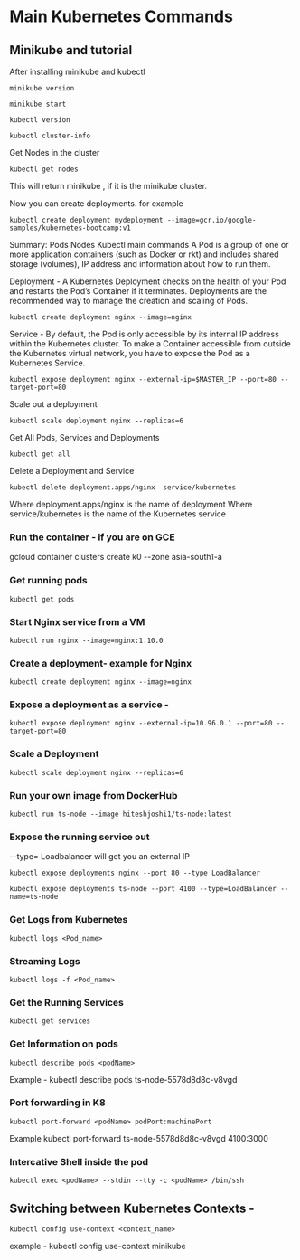 # Main Kubernetes Commands


## Minikube and tutorial
After installing minikube and kubectl
```
minikube version
```

```
minikube start
```

```
kubectl version
```

```
kubectl cluster-info
```

Get Nodes in the cluster
```
kubectl get nodes
```
This will return minikube , if it is the minikube cluster.


Now you can create deployments. for example
```
kubectl create deployment mydeployment --image=gcr.io/google-samples/kubernetes-bootcamp:v1
```

Summary:
Pods
Nodes
Kubectl main commands
A Pod is a group of one or more application containers (such as Docker or rkt) and includes shared storage (volumes), IP address and information about how to run them.






Deployment -
A Kubernetes Deployment checks on the health of your Pod and restarts the Pod’s Container if it terminates. Deployments are the recommended way to manage the creation and scaling of Pods.

```
kubectl create deployment nginx --image=nginx
```

Service -
By default, the Pod is only accessible by its internal IP address within the Kubernetes cluster. To make a Container accessible from outside the Kubernetes virtual network, you have to expose the Pod as a Kubernetes Service.

```
kubectl expose deployment nginx --external-ip=$MASTER_IP --port=80 --target-port=80
```

Scale out a deployment

```
kubectl scale deployment nginx --replicas=6
```

Get All Pods, Services and Deployments

```
kubectl get all
```

Delete a Deployment and Service

```
kubectl delete deployment.apps/nginx  service/kubernetes
```

Where deployment.apps/nginx is the name of deployment
Where service/kubernetes is the name of the Kubernetes service

### Run the container - if you are on GCE

gcloud container clusters create k0 --zone asia-south1-a

### Get running pods

```
kubectl get pods
```

### Start Nginx service from a VM

```
kubectl run nginx --image=nginx:1.10.0
```

### Create a deployment- example for Nginx

```
kubectl create deployment nginx --image=nginx
```

### Expose a deployment as a service -

```
kubectl expose deployment nginx --external-ip=10.96.0.1 --port=80 --target-port=80
```

### Scale a Deployment

```
kubectl scale deployment nginx --replicas=6
```

### Run your own image from DockerHub

```
kubectl run ts-node --image hiteshjoshi1/ts-node:latest
```

### Expose the running service out

--type= Loadbalancer will get you an external IP

```
kubectl expose deployments nginx --port 80 --type LoadBalancer

kubectl expose deployments ts-node --port 4100 --type=LoadBalancer --name=ts-node
```

### Get Logs from Kubernetes

```
kubectl logs <Pod_name>
```

### Streaming Logs

```
kubectl logs -f <Pod_name>
```

### Get the Running Services

```
kubectl get services
```

### Get Information on pods

```
kubectl describe pods <podName>
```

Example -
kubectl describe pods ts-node-5578d8d8c-v8vgd

### Port forwarding in K8

```
kubectl port-forward <podName> podPort:machinePort
```

Example
kubectl port-forward ts-node-5578d8d8c-v8vgd 4100:3000

### Intercative Shell inside the pod

```
kubectl exec <podName> --stdin --tty -c <podName> /bin/ssh
```

## Switching between Kubernetes Contexts -

```
kubectl config use-context <context_name>

```

example -
kubectl config use-context minikube
